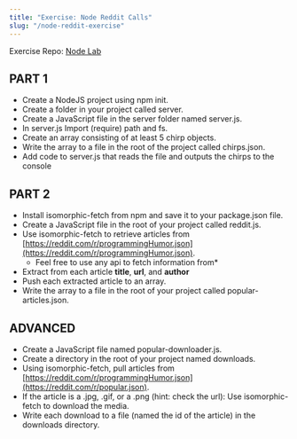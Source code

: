 ```yaml
---
title: "Exercise: Node Reddit Calls"
slug: "/node-reddit-exercise"
---
```


Exercise Repo: [Node Lab](https://github.com/Bryantellius/nodejs-lab)

## PART 1

- Create a NodeJS project using npm init.
- Create a folder in your project called server.
- Create a JavaScript file in the server folder named server.js.
- In server.js Import (require) path and fs.
- Create an array consisting of at least 5 chirp objects.
- Write the array to a file in the root of the project called chirps.json.
- Add code to server.js that reads the file and outputs the chirps to the console

## PART 2

- Install isomorphic-fetch from npm and save it to your package.json file.
- Create a JavaScript file in the root of your project called reddit.js.
- Use isomorphic-fetch to retrieve articles from [https://reddit.com/r/programmingHumor.json](https://reddit.com/r/programmingHumor.json).
  - Feel free to use any api to fetch information from\*
- Extract from each article **title**, **url**, and **author**
- Push each extracted article to an array.
- Write the array to a file in the root of your project called popular-articles.json.

## ADVANCED

- Create a JavaScript file named popular-downloader.js.
- Create a directory in the root of your project named downloads.
- Using isomorphic-fetch, pull articles from [https://reddit.com/r/programmingHumor.json](https://reddit.com/r/popular.json).
- If the article is a .jpg, .gif, or a .png (hint: check the url): Use isomorphic-fetch to download the media.
- Write each download to a file (named the id of the article) in the downloads directory.
